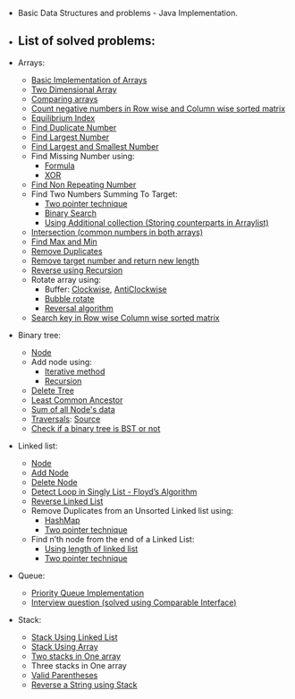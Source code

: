 * Basic Data Structures and problems - Java Implementation. 
* ## List of solved problems:
 
 * Arrays:
    * [Basic Implementation of Arrays](https://github.com/pratham87/DataStructures/blob/master/src/main/java/arrays/Basic.java)
    * [Two Dimensional Array](https://github.com/pratham87/DataStructures/blob/master/src/main/java/arrays/TwoDimensionalArray.java)
    * [Comparing arrays](https://github.com/pratham87/DataStructures/blob/master/src/main/java/arrays/Compare.java)
    * [Count negative numbers in Row wise and Column wise sorted matrix](https://github.com/pratham87/DataStructures/blob/master/src/main/java/arrays/CountNegativesInRowwiseColumnwiseSortedMatrix.java)
    * [Equilibrium Index](https://github.com/pratham87/DataStructures/blob/master/src/main/java/arrays/EquilibriumIndex.java)
    * [Find Duplicate Number](https://github.com/pratham87/DataStructures/blob/master/src/main/java/arrays/FindDuplicateNumber.java)
    * [Find Largest Number](https://github.com/pratham87/DataStructures/blob/master/src/main/java/arrays/FindLargestNumber.java)
    * [Find Largest and Smallest Number](https://github.com/pratham87/DataStructures/blob/master/src/main/java/arrays/FindLargestSmallestNumber.java)
    * Find Missing Number using:
      * [Formula](https://github.com/pratham87/DataStructures/blob/master/src/main/java/arrays/FindMissingNumber.java)
      * [XOR](https://github.com/pratham87/DataStructures/blob/master/src/main/java/arrays/FindMissingNumberUsingXOR.java)
    * [Find Non Repeating Number](https://github.com/pratham87/DataStructures/blob/master/src/main/java/arrays/FindNonRepeatingNumber.java)
    * Find Two Numbers Summing To Target:
      * [Two pointer technique](https://github.com/pratham87/DataStructures/blob/master/src/main/java/arrays/FindTwoNumbersSummingToTarget.java#L20)
      * [Binary Search](https://github.com/pratham87/DataStructures/blob/master/src/main/java/arrays/FindTwoNumbersSummingToTarget.java#L39)
      * [Using Additional collection (Storing counterparts in Arraylist)](https://github.com/pratham87/DataStructures/blob/master/src/main/java/arrays/FindTwoNumbersSummingToTarget.java#L62)
    * [Intersection (common numbers in both arrays)](https://github.com/pratham87/DataStructures/blob/master/src/main/java/arrays/Intersection.java)
    * [Find Max and Min](https://github.com/pratham87/DataStructures/blob/master/src/main/java/arrays/MaxAndMin.java)
    * [Remove Duplicates](https://github.com/pratham87/DataStructures/blob/master/src/main/java/arrays/RemoveDuplicates.java)
    * [Remove target number and return new length](https://github.com/pratham87/DataStructures/blob/master/src/main/java/arrays/RemoveTargetAndReturnNewLength.java)
    * [Reverse using Recursion](https://github.com/pratham87/DataStructures/blob/master/src/main/java/arrays/ReverseUsingRecursion.java)
    * Rotate array using:
      * Buffer: [Clockwise](https://github.com/pratham87/DataStructures/blob/master/src/main/java/arrays/RotateArrayUsingBuffer.java#L13), [AntiClockwise](https://github.com/pratham87/DataStructures/blob/master/src/main/java/arrays/RotateArrayUsingBuffer.java#L36)
      * [Bubble rotate](https://github.com/pratham87/DataStructures/blob/master/src/main/java/arrays/RotateArrayUsingBubbleRotate.java)
      * [Reversal algorithm](https://github.com/pratham87/DataStructures/blob/master/src/main/java/arrays/RotateArrayUsingReversalAlgo.java)
    * [Search key in Row wise Column wise sorted matrix](https://github.com/pratham87/DataStructures/blob/master/src/main/java/arrays/SearchKeyInRowwiseColumnwiseSortedMatrix.java)

 * Binary tree:
    * [Node](https://github.com/pratham87/DataStructures/blob/master/src/main/java/binaryTree/Node.java)
    * Add node using:
      * [Iterative method](https://github.com/pratham87/DataStructures/blob/master/src/main/java/binaryTree/SimpleBinaryTree.java#L22)
      * [Recursion](https://github.com/pratham87/DataStructures/blob/master/src/main/java/binaryTree/SimpleBinaryTree.java#L55)
    * [Delete Tree](https://github.com/pratham87/DataStructures/blob/master/src/main/java/binaryTree/DeleteTree.java)
    * [Least Common Ancestor](https://github.com/pratham87/DataStructures/blob/master/src/main/java/binaryTree/LCA.java)
    * [Sum of all Node's data](https://github.com/pratham87/DataStructures/blob/master/src/main/java/binaryTree/SumOfTree.java)
    * [Traversals](https://github.com/pratham87/DataStructures/blob/master/src/main/java/binaryTree/Traversals.java): [Source](http://www.geeksforgeeks.org/tree-traversals-inorder-preorder-and-postorder/)
    * [Check if a binary tree is BST or not](https://github.com/pratham87/DataStructures/blob/master/src/main/java/binaryTree/CheckBinaryTreeForBST.java)
 
 * Linked list:
    * [Node](https://github.com/pratham87/DataStructures/blob/master/src/main/java/linkedList/Node.java)
    * [Add Node](https://github.com/pratham87/DataStructures/blob/master/src/main/java/linkedList/AddNode.java)
    * [Delete Node](https://github.com/pratham87/DataStructures/blob/master/src/main/java/linkedList/DeleteNode.java)
    * [Detect Loop in Singly List - Floyd’s Algorithm](https://github.com/pratham87/DataStructures/blob/master/src/main/java/linkedList/DetectLoopInSinglyList.java)
    * [Reverse Linked List](https://github.com/pratham87/DataStructures/blob/master/src/main/java/linkedList/ReverseLinkedList.java)
    * Remove Duplicates from an Unsorted Linked list using:
      * [HashMap](https://github.com/pratham87/DataStructures/blob/master/src/main/java/linkedList/RemoveDuplicateNodesUsingHashMap.java)
      * [Two pointer technique](https://github.com/pratham87/DataStructures/blob/master/src/main/java/linkedList/RemoveDuplicatesUsingTwoPointer.java)
    * Find n’th node from the end of a Linked List:
      * [Using length of linked list](https://github.com/pratham87/DataStructures/blob/master/src/main/java/linkedList/FindnthNodeFromTheEndUsingLength.java)
      * [Two pointer technique](https://github.com/pratham87/DataStructures/blob/master/src/main/java/linkedList/FindnthNodeFromTheEndUsingTwoPointer.java)
 
 * Queue:
    * [Priority Queue Implementation](https://github.com/pratham87/DataStructures/blob/master/src/main/java/queueProbs/PriorityQueueTest.java)
    * [Interview question (solved using Comparable Interface)](https://github.com/pratham87/DataStructures/tree/master/src/main/java/queuePriorityQueueExample/comparable)
 
 * Stack:
    * [Stack Using Linked List](https://github.com/pratham87/DataStructures/blob/master/src/main/java/stackProbs/StackUsingLinkedList.java)
    * [Stack Using Array](https://github.com/pratham87/DataStructures/blob/master/src/main/java/stackProbs/StackUsingArray.java)
    * [Two stacks in One array](https://github.com/pratham87/DataStructures/blob/master/src/main/java/stackProbs/TwoStacksInOneArray.java)
    * Three stacks in One array
    * [Valid Parentheses](https://github.com/pratham87/DataStructures/blob/master/src/main/java/stackProbs/ValidParentheses.java)
    * [Reverse a String using Stack](https://github.com/pratham87/BasicJavaPrograms/blob/master/src/main/java/strings/ReverseStringUsingStack.java)
